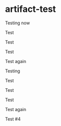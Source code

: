 # artifact-test

Testing now

Test

Test

Test

Test again

Testing

Test

Test

Test

Test again

Test #4
